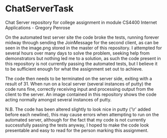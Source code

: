 # ChatServerTask
Chat Server repository for college assignment in module CS4400 Internet Applications - Gregory Penrose

On the automated test server site the code broke the tests, running forever midway through sending the JoinMessage for the second client, as can be seen in the image.png stored in the master of this repository. I attempted for several hours over many days to solve the problem, seeking help from demonstrators but nothing led me to a solution, as such the code present in this repository is not currently passing the automated tests, but I believe it to be sufficient enough for what the assignment set out to achieve.

The code then needs to be terminated on the server side, exiting with a result of 31. When run on a local server (several instances of putty) the code runs fine, correctly receiving input and processing output from the client to the server. An image contained in this repository shows the code acting normally amongst several instances of putty.

N.B. The code has been altered slightly to look nice in putty ('\r' added before each newline), this may cause errors when attempting to run on the automated server, although for the fact that my code is not currently successfully passing the tests anyway, I hoped to make the code look presentable and easy to read for the person marking this assignment.
